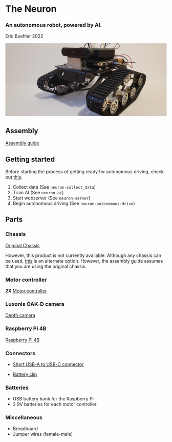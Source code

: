 # The Neuron
### An autonomous robot, powered by AI.

Eric Buehler 2022



![Neuron](/images/neuron.jpg)


## Assembly
[Assembly guide](assembly.md)

## Getting started
Before starting the process of getting ready for autonomous driving, check out [this](https://www.amazon.com/Platform-Powerful-Raspberry-Education-11-0x9-8x4-5inch/dp/B07MVYZHXD/ref=sr_1_22?dchild=1&keywords=raspberry%2Bpi%2Brobot%2Bchassis&qid=1591869810&sr=8-22&th=1).
1. Collect data (See ```neuron-collect_data```)
2. Train AI (See ```neuron-ai```)
3. Start webserver (See ```neuron-server```)
4. Begin autonomous driving (See ```neuron-autonomous-drive```)



## Parts

### Chassis
[Original Chassis](https://www.amazon.com/Platform-Powerful-Raspberry-Education-11-0x9-8x4-5inch/dp/B07MVYZHXD/ref=sr_1_22?dchild=1&keywords=raspberry%2Bpi%2Brobot%2Bchassis&qid=1591869810&sr=8-22&th=1)

However, this product is not currently available. Although any chassis can be used, [this](https://www.amazon.com/Chassis-Aluminum-Platform-Raspberry-Projects/dp/B078HQ5T5H/ref=sr_1_8?keywords=raspberry%2Bpi%2Brobot%2Bchassis&qid=1651366359&sr=8-8) is an alternate option. However, the assembly guide assumes that you are using the original chassis.

### Motor controller
**2X** [Motor controller](https://www.amazon.com/Adafruit-DRV8871-Motor-Driver-Breakout/dp/B06Y4VRXN4/ref=sr_1_2?dchild=1&keywords=Adafruit+DRV8871+DC+Motor+Driver+Breakout+Board+-+3.6A+Max&qid=1592953477&sr=8-2)

### Luxonis OAK-D camera
[Depth camera](https://www.amazon.com/Luxonis-Oak-D-Spatial-Camera-Detection/dp/B09B316YZS/ref=sr_1_3?keywords=depth+camera&qid=1646776703&sr=8-3)

### Raspberry Pi 4B
[Raspberry Pi 4B](https://www.canakit.com/raspberry-pi-4-starter-kit.html)

### Connectors
- [Short USB-A to USB-C connector](https://www.amazon.com/CableCreation-Braided-Compatible-MacBook-Resistance/dp/B01CZVEUIE/ref=mp_s_a_1_1_sspa?dchild=1&keywords=usb+a+to+usb+c+short&qid=1591567443&sr=8-1-spons&psc=1&spLa=ZW5jcnlwdGVkUXVhbGlmaWVyPUEyMURQRk1QNDlZNEtKJmVuY3J5cHRlZElkPUEwNTc4MzIwM0FVNko0NjAxSUMzJmVuY3J5cHRlZEFkSWQ9QTA5NTI0MzkxVTkxQThMMkg0UzZCJndpZGdldE5hbWU9c3BfcGhvbmVfc2VhcmNoX2F0ZiZhY3Rpb249Y2xpY2tSZWRpcmVjdCZkb05vdExvZ0NsaWNrPXRydWU=)

- [Battery clip](https://www.amazon.com/QMseller-Battery-I-Type-Connector-Plastic/dp/B07PPZXF5L/ref=sr_1_15?keywords=9V+battery+clip&qid=1651366664&sr=8-15)

### Batteries
- USB battery bank for the Raspberry Pi
- 2 9V batteries for each motor controller

### Miscellaneous
- Breadboard
- Jumper wires (female-male)
